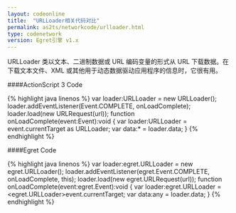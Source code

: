 ```yaml
---
layout: codeonline
title:  "URLLoader相关代码对比"
permalink: as2ts/networkcode/urlloader.html
type: codenetwork
version: Egret引擎 v1.x
---
```


URLLoader 类以文本、二进制数据或 URL 编码变量的形式从 URL 下载数据。在下载文本文件、XML 或其他用于动态数据驱动应用程序的信息时，它很有用。

####ActionScript 3 Code

{% highlight java linenos %}
var loader:URLLoader = new URLLoader();
loader.addEventListener(Event.COMPLETE, onLoadComplete);
loader.load(new URLRequest(url));
function onLoadComplete(event:Event):void
{
    var loader:URLLoader = event.currentTarget as URLLoader;
    var data:* = loader.data;
}
{% endhighlight %}

####Egret Code

{% highlight java linenos %}
var loader:egret.URLLoader = new egret.URLLoader();
loader.addEventListener(egret.Event.COMPLETE, onLoadComplete, this);
loader.load(new egret.URLRequest(url));
function onLoadComplete(event:egret.Event):void
{
    var loader:egret.URLLoader = <egret.URLLoader>event.currentTarget;
    var data:any = loader.data;
}
{% endhighlight %}